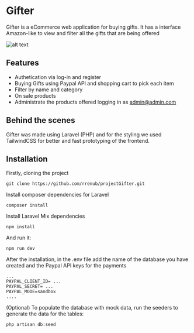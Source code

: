 # Gifter

Gifter is a eCommerce web application for buying gifts. It has a interface Amazon-like to view and filter all the gifts that are being offered

![alt text](https://i.imgur.com/YNzpqpj.png)

## Features

- Authetication via log-in and register
- Buying Gifts using Paypal API and shopping cart to pick each item
- Filter by name and category
- On sale products
- Administrate the products offered logging in as admin@admin.com 

## Behind the scenes

Gifter was made using Laravel (PHP) and for the styling we used TailwindCSS for better and fast prototyping of the frontend.

## Installation

Firstly, cloning the project

```
git clone https://github.com/rrenub/projectGifter.git
```

Install composer dependencies for Laravel

```
composer install
```

Install Laravel Mix dependencies

```
npm install
```

And run it:

```
npm run dev
```

After the installation, in the .env file add the name of the database you have created and the Paypal API keys for the payments

```
...
PAYPAL_CLIENT_ID= ...
PAYPAL_SECRET= ...
PAYPAL_MODE=sandbox
....

```

(Optional) To populate the database with mock data, run the seeders to generate the data for the tables:

```
php artisan db:seed
```




